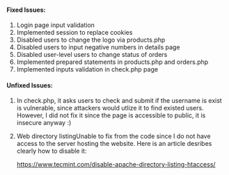 #### Fixed Issues:

1. Login page input validation
2. Implemented session to replace cookies
3. Disabled users to change the logo via products.php
4. Disabled users to input negative numbers in details page
5. Disabled user-level users to change status of orders
6. Implemented prepared statements in products.php and orders.php
7. Implemented inputs validation in check.php page

#### Unfixed Issues:

1. In check.php, it asks users to check and submit if the username is exist is vulnerable, since attackers would utlize it to find existed users. However, I did not fix it since the page is accessible to public, it is insecure anyway :)

2. Web directory listingUnable to fix from the code since I do not have access to the server hosting the website. Here is an article desribes clearly how to disable it:

   <https://www.tecmint.com/disable-apache-directory-listing-htaccess/>